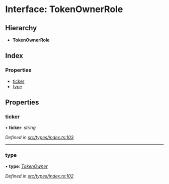 # Interface: TokenOwnerRole

## Hierarchy

* **TokenOwnerRole**

## Index

### Properties

* [ticker](tokenownerrole.md#ticker)
* [type](tokenownerrole.md#type)

## Properties

###  ticker

• **ticker**: *string*

*Defined in [src/types/index.ts:103](https://github.com/PolymathNetwork/polymesh-sdk/blob/05b527a2/src/types/index.ts#L103)*

___

###  type

• **type**: *[TokenOwner](../enums/roletype.md#tokenowner)*

*Defined in [src/types/index.ts:102](https://github.com/PolymathNetwork/polymesh-sdk/blob/05b527a2/src/types/index.ts#L102)*
